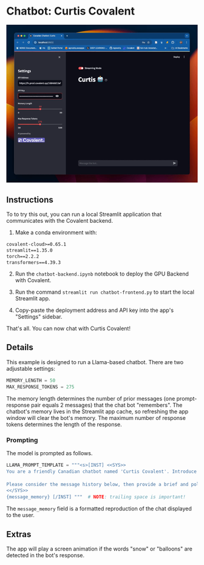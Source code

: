 # Chatbot: Curtis Covalent

<div align="center">
<img src="./assets/streamlit-chatbot-demo.gif">
</div>

## Instructions

To to try this out, you can run a local Streamlit application that communicates with the Covalent backend.

1. Make a conda environment with:
```
covalent-cloud>=0.65.1
streamlit==1.35.0
torch==2.2.2
transformers==4.39.3
```

2. Run the `chatbot-backend.ipynb` notebook to deploy the GPU Backend with Covalent.

3. Run the command `streamlit run chatbot-frontend.py` to start the local Streamlit app.

4. Copy-paste the deployment address and API key into the app's "Settings" sidebar.

That's all. You can now chat with Curtis Covalent!

## Details

This example is designed to run a Llama-based chatbot. There are two adjustable settings:

```python
MEMORY_LENGTH = 50
MAX_RESPONSE_TOKENS = 275
```
The memory length determines the number of prior messages (one prompt-response pair equals 2 messages) that the chat bot "remembers". The chatbot's memory lives in the Streamlit app cache, so refreshing the app window will clear the bot's memory. The maximum number of response tokens determines the length of the response.

### Prompting
The model is prompted as follows.
```python
LLAMA_PROMPT_TEMPLATE = """<s>[INST] <<SYS>>
You are a friendly Canadian chatbot named 'Curtis Covalent'. Introduce yourself as such.

Please consider the message history below, then provide a brief and polite response.
<</SYS>>
{message_memory} [/INST] """  # NOTE: trailing space is important!
```

The `message_memory` field is a formatted reproduction of the chat displayed to the user.

## Extras

The app will play a screen animation if the words "snow" or "balloons" are detected in the bot's response.
